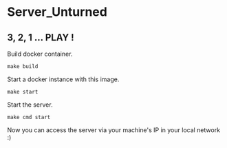 # Server_Unturned

## 3, 2, 1 ... PLAY !

Build docker container.

```
make build
```

Start a docker instance with this image.

```
make start
```

Start the server.

```
make cmd start
```

Now you can access the server via your machine's IP in your local network :)
